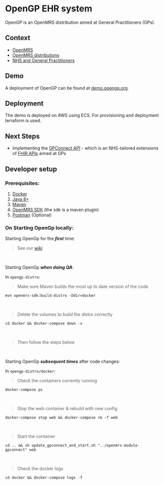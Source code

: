 # OpenGP EHR system
OpenGP is an OpenMRS distribution aimed at General Practitioners (GPs).

## Context
* [OpenMRS](https://openmrs.org) 
* [OpenMRS distributions](https://wiki.openmrs.org/display/docs/OpenMRS+Distributions)
* [NHS and General Practitioners](https://www.healthcareers.nhs.uk/explore-roles/doctors/roles-doctors/general-practice-gp)

## Demo
A deployment of OpenGP can be found at [demo.opengp.org](http://demo.opengp.org).

## Deployment
The demo is deployed on AWS using ECS. For provisioning and deployment terraform is used.

## Next Steps
* Implementing the [GPConnect API](https://digital.nhs.uk/services/gp-connect) - which is an NHS-tailored extensions of [FHIR APIs](https://digital.nhs.uk/services/fhir-apis) aimed at GPs

## Developer setup

### Prerequisites:

1. [Docker](https://docs.docker.com/get-docker/)
2. [Java 8+](https://java.com/en/download/help/download_options.xml)
3. [Maven](https://maven.apache.org/install.html)
4. [OpenMRS SDK](https://wiki.openmrs.org/display/docs/OpenMRS+SDK#OpenMRSSDK-Installation) (the sdk is a maven plugin)  
5. [Postman](https://www.postman.com/downloads/) (Optional) 

### On Starting OpenGp locally:

Starting OpenGp for the ***first*** time:
> See our [wiki](https://github.com/Open-GP/opengp-distro/wiki/Onboarding-Developer-Setup)

<br/>

Starting OpenGp ***when doing QA***:

In ```opengp-distro```:

> Make sure Maven builds the most up to date version of the code
```shell script
mvn openmrs-sdk:build-distro -Ddir=docker
```
<br/>

> Delete the volumes to build the distro correctly
```shell script
cd docker && docker-compose down -v
```
<br/>

> Then follow the steps below

<br/>

Starting OpenGp ***subsequent times*** after code changes:

In ```opengp-distro/docker```:

> Check the containers currently running
```shell script
docker-compose ps
```
<br/>

> Stop the web container & rebuild with new config
```shell script
docker-compose stop web && docker-compose rm -f web
```
<br/>

> Start the container
```shell script
cd .. && sh update_gpconnect_and_start.sh "../openmrs-module-gpconnect" web
```
<br/>

> Check the docker logs
```shell script
cd docker && docker-compose logs -f
```

